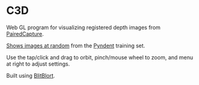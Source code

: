 # C3D

Web GL program for visualizing registered depth images from [PairedCapture](https://github.com/ponderousmad/PairedCapture).

[Shows images at random](https://ponderousmad.com/c3d/index.html) from the [Pyndent](https://github.com/ponderousmad/Pyndent) training set.

Use the tap/click and drag to orbit, pinch/mouse wheel to zoom, and menu at right to adjust settings.

Built using [BlitBlort](https://github.com/ponderousmad/blitblort).
